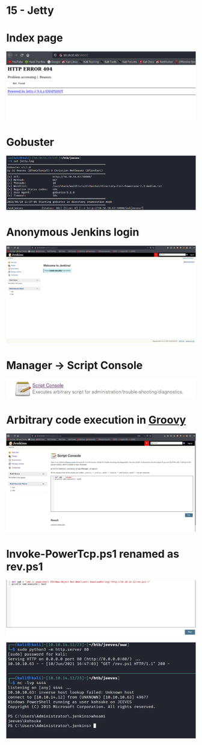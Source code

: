 # 15 - Jetty

# Index page
![](vx_images/3022361731758.png)

# Gobuster
![](vx_images/5838614246523.png)


# Anonymous Jenkins login
![](vx_images/735043004949.png)

# Manager -> Script Console

![](vx_images/2418477088404.png)


# Arbitrary code execution in [Groovy](https://stackoverflow.com/questions/159148/groovy-executing-shell-commands)
![](vx_images/3093721717579.png)


# Invoke-PowerTcp.ps1 renamed as rev.ps1
![](vx_images/4150285182982.png)


![](vx_images/2995622942705.png)